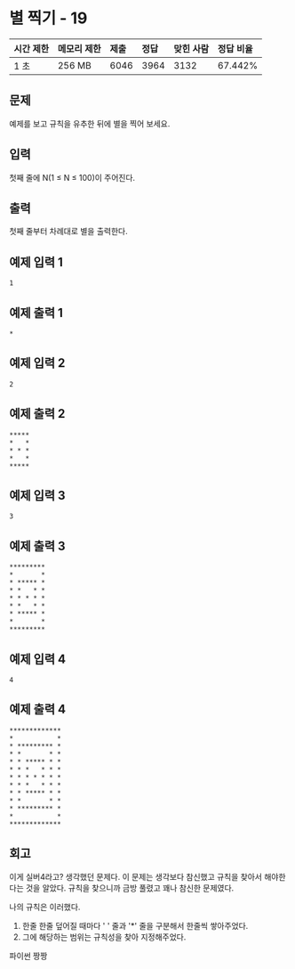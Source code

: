 # 별 찍기 - 19

| 시간 제한 | 메모리 제한 | 제출 | 정답 | 맞힌 사람 | 정답 비율 |
| :-------- | :---------- | :--- | :--- | :-------- | :-------- |
| 1 초      | 256 MB      | 6046 | 3964 | 3132      | 67.442%   |

## 문제

예제를 보고 규칙을 유추한 뒤에 별을 찍어 보세요.

## 입력

첫째 줄에 N(1 ≤ N ≤ 100)이 주어진다.

## 출력

첫째 줄부터 차례대로 별을 출력한다.

## 예제 입력 1

```
1
```

## 예제 출력 1

```
*
```

## 예제 입력 2

```
2
```

## 예제 출력 2

```
*****
*   *
* * *
*   *
*****
```

## 예제 입력 3

```
3
```

## 예제 출력 3

```
*********
*       *
* ***** *
* *   * *
* * * * *
* *   * *
* ***** *
*       *
*********
```

## 예제 입력 4

```
4
```

## 예제 출력 4

```
*************
*           *
* ********* *
* *       * *
* * ***** * *
* * *   * * *
* * * * * * *
* * *   * * *
* * ***** * *
* *       * *
* ********* *
*           *
*************
```

## 회고

이게 실버4라고? 생각했던 문제다. 이 문제는 생각보다 참신했고 규칙을 찾아서 해야한다는 것을 알았다. 규칙을 찾으니까 금방 풀렸고 꽤나 참신한 문제였다.

나의 규칙은 이러했다.
1. 한줄 한줄 덮어질 때마다 ' ' 줄과 '*' 줄을 구분해서 한줄씩 쌓아주었다.
2. 그에 해당하는 범위는 규칙성을 찾아 지정해주었다.

파이썬 짱짱